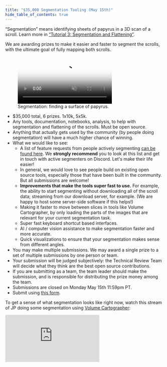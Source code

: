 ```yaml
---
title: "$35,000 Segmentation Tooling (May 15th)"
hide_table_of_contents: true
---
```


<head>
  <html data-theme="dark" />

  <meta
    name="description"
    content="A $1,000,000+ machine learning and computer vision competition"
  />

  <meta property="og:type" content="website" />
  <meta property="og:url" content="https://scrollprize.org" />
  <meta property="og:title" content="Vesuvius Challenge" />
  <meta
    property="og:description"
    content="A $1,000,000+ machine learning and computer vision competition"
  />
  <meta
    property="og:image"
    content="https://scrollprize.org/img/social/opengraph.jpg"
  />

  <meta property="twitter:card" content="summary_large_image" />
  <meta property="twitter:url" content="https://scrollprize.org" />
  <meta property="twitter:title" content="Vesuvius Challenge" />
  <meta
    property="twitter:description"
    content="A $1,000,000+ machine learning and computer vision competition"
  />
  <meta
    property="twitter:image"
    content="https://scrollprize.org/img/social/opengraph.jpg"
  />
</head>

“Segmentation” means identifying sheets of papyrus in a 3D scan of a scroll. Learn more in [“Tutorial 3: Segmentation and Flattening”](tutorial3).

We are awarding prizes to make it easier and faster to segment the scrolls, with the ultimate goal of fully mapping both scrolls.

<figure>
  <video autoPlay playsInline loop muted className="w-[100%] rounded-xl" poster="/img/tutorials/segmentation2.jpg">
    <source src="/img/tutorials/segmentation2.webm" type="video/webm"/>
    <source src="/img/tutorials/segmentation2.mp4" type="video/mp4"/>
  </video>
  <figcaption className="mt-0">Segmentation: finding a surface of papyrus.</figcaption>
</figure>

* $35,000 total, 6 prizes. 1x10k, 5x5k.
* Any tools, documentation, notebooks, analysis, to help with segmentation and flattening of the scrolls. Must be open source.
* Anything that actually gets used by the community (by people doing segmentation) will have a much higher chance of winning.
* What we would like to see:
  * A list of feature requests from people actively segmenting [can be found here](https://docs.google.com/document/d/1r3FDJIUP1Kx3EamxFwPVX9O_-lGMoWQsbHbOrcoTSvk/edit?usp=sharing). We **strongly recommend** you to look at this list and get in touch with active segmenters on Discord. Let's make their life easier!
  * In general, we would love to see people build on existing open source tools, especially those that have been built in the community. But all submissions are welcome!
  * **Improvements that make the tools super fast to use.** For example, the ability to start segmenting without downloading all of the scroll data; streaming from our download server, for example. (We are happy to host some server-side software if this helps!)
  * Making it faster to move between slices in tools like Volume Cartographer, by only loading the parts of the images that are relevant for your current segmentation task.
  * Super fast keyboard shortcut based interfaces.
  * AI / computer vision assistance to make segmentation faster and more accurate.
  * Quick visualizations to ensure that your segmentation makes sense from different angles.
* You may make multiple submissions. We may award a single prize to a set of multiple submissions by one person or team.
* Your submission will be judged subjectively: the Technical Review Team will decide what they think are the best open source contributions.
* If you are submitting as a team, the team leader should make the submission, and is responsible for distributing the prize money among the team.
* Submissions are closed on Monday May 15th 11:59pm PT.
* Submit using [this form](https://docs.google.com/forms/d/e/1FAIpQLSeT-6ucyUUSOJGYIcx6Wp5wozQzvjfDMTwL9i152yrCnXbE_w/viewform).

To get a sense of what segmentation looks like right now, watch this stream of JP doing some segmentation using [Volume Cartographer](https://github.com/educelab/volume-cartographer):

<iframe className="w-[100%] aspect-video mb-4" src="https://www.youtube.com/embed/zKMVNaA2GdU" title="YouTube video player" frameBorder="0" allow="accelerometer; autoplay; clipboard-write; encrypted-media; gyroscope; picture-in-picture; web-share" allowFullScreen/>
